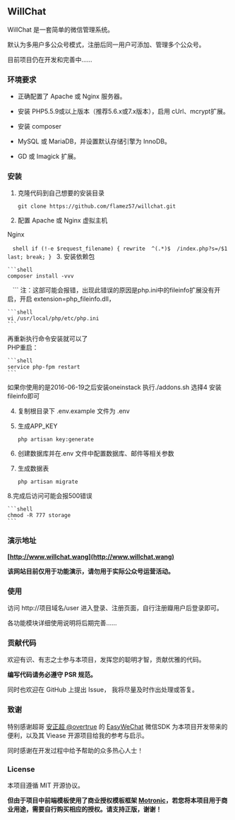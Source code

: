 ## WillChat

WillChat 是一套简单的微信管理系统。

默认为多用户多公众号模式，注册后同一用户可添加、管理多个公众号。

目前项目仍在开发和完善中……

### 环境要求

- 正确配置了 Apache 或 Nginx 服务器。

- 安装 PHP5.5.9或以上版本（推荐5.6.x或7.x版本），启用 cUrl、mcrypt扩展。

- 安装 composer

- MySQL 或 MariaDB，并设置默认存储引擎为 InnoDB。

- GD 或 Imagick 扩展。

### 安装

1. 克隆代码到自己想要的安装目录
    ```shell
    git clone https://github.com/flamez57/willchat.git
    ```
2. 配置 Apache 或 Nginx 虚拟主机

Nginx

    ```shell
    if (!-e $request_filename) {
       rewrite  ^(.*)$  /index.php?s=/$1  last;
       break;
    }
    ```
3. 安装依赖包

    ```shell
    composer install -vvv
    ```
注：这部可能会报错，出现此错误的原因是php.ini中的fileinfo扩展没有开启，开启 extension=php_fileinfo.dll，

    ```shell
    vi /usr/local/php/etc/php.ini
    ```
    
再重新执行命令安装就可以了  
PHP重启：

    ```shell
    service php-fpm restart
    ```
    
如果你使用的是2016-06-19之后安装oneinstack
执行./addons.sh 选择4 安装fileinfo即可

4. 复制根目录下 .env.example 文件为 .env

5. 生成APP_KEY

    ```shell
    php artisan key:generate
    ```

6. 创建数据库并在.env 文件中配置数据库、邮件等相关参数

7. 生成数据表

    ```shell
    php artisan migrate
    ```
    
8.完成后访问可能会报500错误 

    ```shell
    chmod -R 777 storage
    ```
    
### 演示地址

**[http://www.willchat.wang](http://www.willchat.wang)**

**该网站目前仅用于功能演示，请勿用于实际公众号运营活动。**

### 使用

访问 http://项目域名/user 进入登录、注册页面，自行注册瓣用户后登录即可。

各功能模块详细使用说明将后期完善……

### 贡献代码

欢迎有识、有志之士参与本项目，发挥您的聪明才智，贡献优雅的代码。

**编写代码请务必遵守  PSR 规范。**

同时也欢迎在 GitHub 上提出 Issue， 我将尽量及时作出处理或答复。

### 致谢

特别感谢超哥 [安正超 @overtrue](https://github.com/overtrue) 的 [EasyWeChat](https://github.com/overtrue/wechat) 微信SDK 为本项目开发带来的便利，以及其 Viease 开源项目给我的参考与启示。

同时感谢在开发过程中给予帮助的众多热心人士！

### License

本项目遵循 MIT 开源协议。

**但由于项目中前端模板使用了商业授权模板框架 [Motronic](http://themeforest.net/item/metronic-responsive-admin-dashboard-template/4021469?s_rank=1)，若您将本项目用于商业用途，需要自行购买相应的授权。请支持正版，谢谢！**
